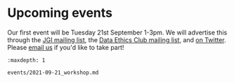 # Upcoming events

Our first event will be Tuesday 21st September 1-3pm. We will advertise this through the [JGI mailing list](http://bit.ly/jgi-mail), the [Data Ethics Club mailing list](http://eepurl.com/hjkmnX), and [on Twitter](https://twitter.com/search?q=%23DataHazards).
Please [email us](mailto:natalie.thurlby@bristol.ac.uk) if you'd like to take part!

```{toctree}
:maxdepth: 1

events/2021-09-21_workshop.md

```
